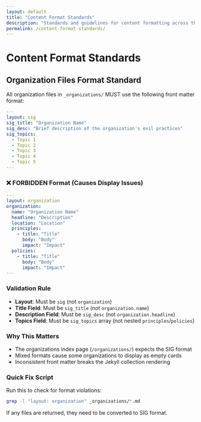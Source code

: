 ```yaml
---
layout: default
title: "Content Format Standards"
description: "Standards and guidelines for content formatting across the evil1.org site"
permalink: /content-format-standards/
---
```


# Content Format Standards

## Organization Files Format Standard

All organization files in `_organizations/` MUST use the following front matter format:

```yaml
---
layout: sig
sig_title: "Organization Name"
sig_desc: "Brief description of the organization's evil practices"
sig_topics:
  - Topic 1
  - Topic 2
  - Topic 3
  - Topic 4
  - Topic 5
---
```

### ❌ FORBIDDEN Format (Causes Display Issues)
```yaml
---
layout: organization
organization:
  name: "Organization Name"
  headline: "Description"
  location: "Location"
  principles:
    - title: "Title"
      body: "Body"
      impact: "Impact"
  policies:
    - title: "Title"
      body: "Body"
      impact: "Impact"
---
```

### Validation Rule
- **Layout**: Must be `sig` (not `organization`)
- **Title Field**: Must be `sig_title` (not `organization.name`)
- **Description Field**: Must be `sig_desc` (not `organization.headline`)
- **Topics Field**: Must be `sig_topics` array (not nested `principles`/`policies`)

### Why This Matters
- The organizations index page (`/organizations/`) expects the SIG format
- Mixed formats cause some organizations to display as empty cards
- Inconsistent front matter breaks the Jekyll collection rendering

### Quick Fix Script
Run this to check for format violations:
```bash
grep -l "layout: organization" _organizations/*.md
```

If any files are returned, they need to be converted to SIG format.
